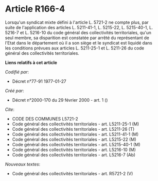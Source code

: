 # Article R166-4

Lorsqu'un syndicat mixte défini à l'article L. 5721-2 ne compte plus, par suite de l'application des articles L. 5211-41-1,
L. 5215-22, L. 5215-40-1, L. 5216-7 et L. 5216-10 du code général des collectivités territoriales, qu'un seul membre, sa
disparition est constatée par arrêté du représentant de l'Etat dans le département où il a son siège et le syndicat est
liquidé dans les conditions prévues aux articles L. 5211-25-1 et L. 5211-26 du code général des collectivités territoriales.

**Liens relatifs à cet article**

_Codifié par_:

  - Décret n°77-91 1977-01-27

_Créé par_:

  - Décret n°2000-170 du 29 février 2000 - art. 1 ()

_Cite_:

  - CODE DES COMMUNES L5721-2
  - Code général des collectivités territoriales - art. L5211-25-1 (M)
  - Code général des collectivités territoriales - art. L5211-26 (T)
  - Code général des collectivités territoriales - art. L5211-41-1 (M)
  - Code général des collectivités territoriales - art. L5215-22 (M)
  - Code général des collectivités territoriales - art. L5215-40-1 (M)
  - Code général des collectivités territoriales - art. L5216-10 (M)
  - Code général des collectivités territoriales - art. L5216-7 (Ab)

_Nouveaux textes_:

  - Code général des collectivités territoriales - art. R5721-2 (V)
